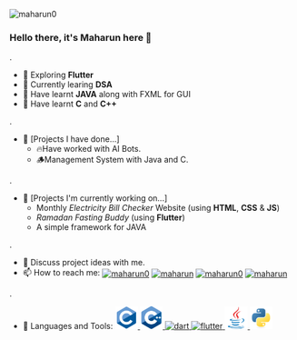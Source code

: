 <p align="left"> <img src="https://komarev.com/ghpvc/?username=maharun0&label=Profile%20views&color=323264&style=flat" alt="maharun0" /> </p>

### Hello there, it's Maharun here 👋
.
- 🎐 Exploring **Flutter**
- 🌱 Currently learing **DSA**
- 📘 Have learnt **JAVA** along with FXML for GUI
- 📙 Have learnt **C** and **C++**

.
- 🎲 [Projects I have done...]
    - 🔥Have worked with AI Bots.
    - 🪵Management System with Java and C.

.
- 🦀 [Projects I'm currently working on...]
    - Monthly *Electricity Bill Checker* Website (using **HTML**, **CSS** & **JS**)
    - *Ramadan Fasting Buddy* (using **Flutter**)
    - A simple framework for JAVA 

.
- 💬 Discuss project ideas with me.
- 📫 How to reach me:  <a href="https://twitter.com/maharun0" target="blank"><img align="center" src="https://raw.githubusercontent.com/rahuldkjain/github-profile-readme-generator/master/src/images/icons/Social/twitter.svg" alt="maharun0" height="30" width="40" /></a>
<a href="https://linkedin.com/in/maharun" target="blank"><img align="center" src="https://raw.githubusercontent.com/rahuldkjain/github-profile-readme-generator/master/src/images/icons/Social/linked-in-alt.svg" alt="maharun" height="30" width="40" /></a>
<a href="https://fb.com/maharun0" target="blank"><img align="center" src="https://raw.githubusercontent.com/rahuldkjain/github-profile-readme-generator/master/src/images/icons/Social/facebook.svg" alt="maharun0" height="30" width="40" /></a>
<a href="https://codeforces.com/profile/maharun" target="blank"><img align="center" src="https://raw.githubusercontent.com/rahuldkjain/github-profile-readme-generator/master/src/images/icons/Social/codeforces.svg" alt="maharun" height="30" width="40" /></a>

.
- 📝 Languages and Tools: <a href="https://www.cprogramming.com/" target="_blank" rel="noreferrer"> <img src="https://raw.githubusercontent.com/devicons/devicon/master/icons/c/c-original.svg" alt="c" width="40" height="40"/> </a> <a href="https://www.w3schools.com/cpp/" target="_blank" rel="noreferrer"> <img src="https://raw.githubusercontent.com/devicons/devicon/master/icons/cplusplus/cplusplus-original.svg" alt="cplusplus" width="40" height="40"/> </a> <a href="https://dart.dev" target="_blank" rel="noreferrer"> <img src="https://www.vectorlogo.zone/logos/dartlang/dartlang-icon.svg" alt="dart" width="40" height="40"/> </a> <a href="https://flutter.dev" target="_blank" rel="noreferrer"> <img src="https://www.vectorlogo.zone/logos/flutterio/flutterio-icon.svg" alt="flutter" width="40" height="40"/> </a> <a href="https://www.java.com" target="_blank" rel="noreferrer"> <img src="https://raw.githubusercontent.com/devicons/devicon/master/icons/java/java-original.svg" alt="java" width="40" height="40"/> </a> <a href="https://www.python.org" target="_blank" rel="noreferrer"> <img src="https://raw.githubusercontent.com/devicons/devicon/master/icons/python/python-original.svg" alt="python" width="40" height="40"/> </a>

